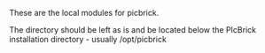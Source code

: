 These are the local modules for picbrick. 

The directory should be left as is and be located below the PIcBrick installation directory - usually /opt/picbrick